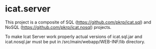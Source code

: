 # icat.server

This project is a composite of SQL (https://github.com/pkrp/icat.sql) and NoSQL (https://github.com/pkrp/icat.nosql) projects.

To make Icat Server work properly actual versions of icat.sql.jar and icat.nosql.jar must be put in /src/main/webapp/WEB-INF/lib directory.
